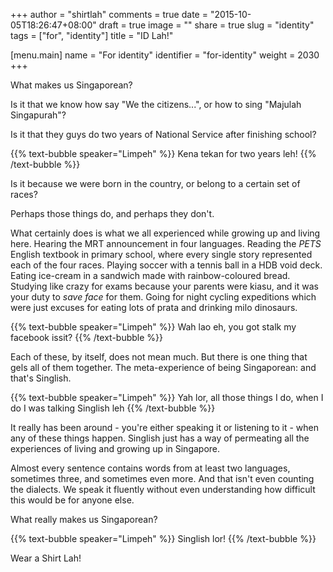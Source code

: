 +++
author = "shirtlah"
comments = true
date = "2015-10-05T18:26:47+08:00"
draft = true
image = ""
share = true
slug = "identity"
tags = ["for", "identity"]
title = "ID Lah!"

[menu.main]
  name = "For identity"
  identifier = "for-identity"
  weight = 2030
+++

What makes us Singaporean?

Is it that we know how say "We the citizens...", or how to sing "Majulah Singapurah"?

Is it that they guys do two years of National Service after finishing school?

{{% text-bubble speaker="Limpeh" %}}
Kena tekan for two years leh!
{{% /text-bubble %}}

Is it because we were born in the country, or belong to a certain set of races?

Perhaps those things do, and perhaps they don't.

What certainly does is what we all experienced while growing up and living here. Hearing the MRT announcement in four languages. Reading the *PETS* English textbook in primary school, where every single story represented each of the four races. Playing soccer with a tennis ball in a HDB void deck. Eating ice-cream in a sandwich made with rainbow-coloured bread. Studying like crazy for exams because your parents were kiasu, and it was your duty to *save face* for them. Going for night cycling expeditions which were just excuses for eating lots of prata and drinking milo dinosaurs.

{{% text-bubble speaker="Limpeh" %}}
Wah lao eh, you got stalk my facebook issit?
{{% /text-bubble %}}

Each of these, by itself, does not mean much. But there is one thing that gels all of them together. The meta-experience of being Singaporean: and that's Singlish.

{{% text-bubble speaker="Limpeh" %}}
Yah lor, all those things I do, when I do I was talking Singlish leh
{{% /text-bubble %}}

It really has been around - you're either speaking it or listening to it - when any of these things happen. Singlish just has a way of permeating all the experiences of living and growing up in Singapore.

Almost every sentence contains words from at least two languages, sometimes three, and sometimes even more. And that isn't even counting the dialects. We speak it fluently without even understanding how difficult this would be for anyone else.

What really makes us Singaporean?

{{% text-bubble speaker="Limpeh" %}}
Singlish lor!
{{% /text-bubble %}}

Wear a Shirt Lah!


